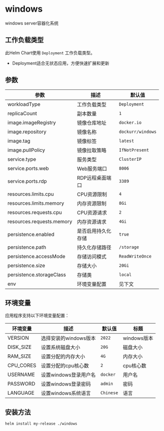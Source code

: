 # windows

windows server容器化系统

## 工作负载类型

此Helm Chart使用 `Deployment` 工作负载类型。

- Deployment适合无状态应用，方便快速扩展和更新

## 参数

| 参数 | 描述 | 默认值 |
|------|------|--------|
| workloadType | 工作负载类型 | `Deployment` |
| replicaCount | 副本数量 | `1` |
| image.imageRegistry | 镜像仓库地址 | `docker.io` |
| image.repository | 镜像名称 | `dockurr/windows` |
| image.tag | 镜像标签 | `latest` |
| image.pullPolicy | 镜像拉取策略 | `IfNotPresent` |
| service.type | 服务类型 | `ClusterIP` |
| service.ports.web | Web服务端口 | `8006` |
| service.ports.rdp | RDP远程桌面端口 | `3389` |
| resources.limits.cpu | CPU资源限制 | `4` |
| resources.limits.memory | 内存资源限制 | `8Gi` |
| resources.requests.cpu | CPU资源请求 | `2` |
| resources.requests.memory | 内存资源请求 | `4Gi` |
| persistence.enabled | 是否启用持久化存储 | `true` |
| persistence.path | 持久化存储路径 | `/storage` |
| persistence.accessMode | 存储访问模式 | `ReadWriteOnce` |
| persistence.size | 存储大小 | `20Gi` |
| persistence.storageClass | 存储类 | `local` |
| env | 环境变量配置 | 见下文 |


## 环境变量

应用程序支持以下环境变量配置：

| 环境变量 | 描述 | 默认值 | 标题 |
|---------|------|--------|------|
| VERSION | 选择安装的windows版本 | `2022` | windows版本 |
| DISK_SIZE | 设置系统磁盘大小 | `20G` | 磁盘大小 |
| RAM_SIZE | 设置分配的内存大小 | `4G` | 内存大小 |
| CPU_CORES | 设置分配的cpu核心数 | `2` | cpu核心数 |
| USERNAME | 设置windows登录用户名 | `docker` | 用户名 |
| PASSWORD | 设置windows登录密码 | `admin` | 密码 |
| LANGUAGE | 设置windows系统语言 | `Chinese` | 语言 |


## 安装方法

```bash
helm install my-release ./windows
```